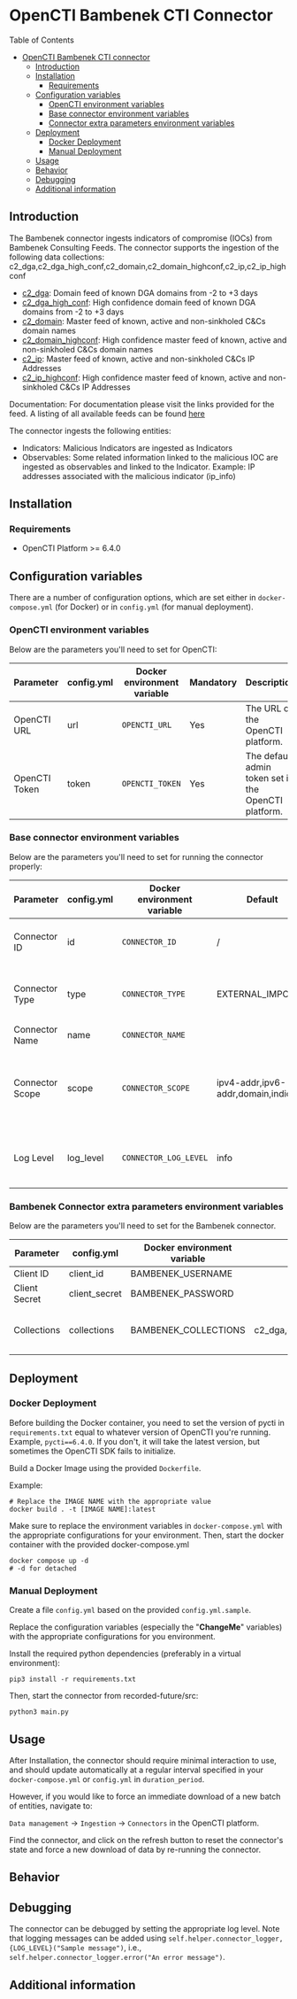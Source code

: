 # OpenCTI Bambenek CTI Connector

Table of Contents

- [OpenCTI Bambenek CTI connector](#opencti-bambenek-connector)
  - [Introduction](#introduction)
  - [Installation](#installation)
    - [Requirements](#requirements)
  - [Configuration variables](#configuration-variables)
    - [OpenCTI environment variables](#opencti-environment-variables)
    - [Base connector environment variables](#base-connector-environment-variables)
    - [Connector extra parameters environment variables](#connector-extra-parameters-environment-variables)
  - [Deployment](#deployment)
    - [Docker Deployment](#docker-deployment)
    - [Manual Deployment](#manual-deployment)
  - [Usage](#usage)
  - [Behavior](#behavior)
  - [Debugging](#debugging)
  - [Additional information](#additional-information)

## Introduction

The Bambenek connector ingests indicators of compromise (IOCs) from Bambenek Consulting Feeds.
The connector supports the ingestion of the following data collections: c2_dga,c2_dga_high_conf,c2_domain,c2_domain_highconf,c2_ip,c2_ip_highconf
- [c2_dga](https://osint.bambenekconsulting.com/manual/dga-feed.txt): Domain feed of known DGA domains from -2 to +3 days
- [c2_dga_high_conf](http://osint.bambenekconsulting.com/manual/dga-feed.txt): High confidence domain feed of known DGA domains from -2 to +3 days
- [c2_domain](http://osint.bambenekconsulting.com/manual/c2-dommasterlist.txt): Master feed of known, active and non-sinkholed C&Cs domain names
- [c2_domain_highconf](http://osint.bambenekconsulting.com/manual/c2-dommasterlist.txt): High confidence master feed of known, active and non-sinkholed C&Cs domain names
- [c2_ip](http://osint.bambenekconsulting.com/manual/c2-ipmasterlist.txt): Master feed of known, active and non-sinkholed C&Cs IP Addresses
- [c2_ip_highconf](http://osint.bambenekconsulting.com/manual/c2-ipmasterlist.txt): High confidence master feed of known, active and non-sinkholed C&Cs IP Addresses

Documentation: For documentation please visit the links provided for the feed. A listing of all available feeds can be found [here](https://faf.bambenekconsulting.com/feeds/) 

The connector ingests the following entities:
- Indicators: Malicious Indicators are ingested as Indicators
- Observables: Some related information linked to the malicious IOC are ingested as observables and linked to the Indicator. Example: IP addresses associated with the malicious indicator (ip_info)


## Installation

### Requirements

- OpenCTI Platform >= 6.4.0

## Configuration variables

There are a number of configuration options, which are set either in `docker-compose.yml` (for Docker) or
in `config.yml` (for manual deployment).

### OpenCTI environment variables

Below are the parameters you'll need to set for OpenCTI:

| Parameter     | config.yml | Docker environment variable | Mandatory | Description                                          |
|---------------|------------|-----------------------------|-----------|------------------------------------------------------|
| OpenCTI URL   | url        | `OPENCTI_URL`               | Yes       | The URL of the OpenCTI platform.                     |
| OpenCTI Token | token      | `OPENCTI_TOKEN`             | Yes       | The default admin token set in the OpenCTI platform. |

### Base connector environment variables

Below are the parameters you'll need to set for running the connector properly:

| Parameter       | config.yml | Docker environment variable | Default                                 | Mandatory | Description                                                                              |
|-----------------|------------|-----------------------------|-----------------------------------------|-----------|------------------------------------------------------------------------------------------|
| Connector ID    | id         | `CONNECTOR_ID`              | /                                       | Yes       | A unique `UUIDv4` identifier for this connector instance.                                |
| Connector Type  | type       | `CONNECTOR_TYPE`            | EXTERNAL_IMPORT                         | Yes       | Should always be set to `EXTERNAL_IMPORT` for this connector.                            |
| Connector Name  | name       | `CONNECTOR_NAME`            |                                         | Yes       | Name of the connector.                                                                   |
| Connector Scope | scope      | `CONNECTOR_SCOPE`           | ipv4-addr,ipv6-addr,domain,indicator    | Yes       | The scope or type of data the connector is importing, either a MIME type or Stix Object. |
| Log Level       | log_level  | `CONNECTOR_LOG_LEVEL`       | info                                    | Yes       | Determines the verbosity of the logs. Options are `debug`, `info`, `warn`, or `error`.   |

### Bambenek Connector extra parameters environment variables

Below are the parameters you'll need to set for the Bambenek connector.

| Parameter     | config.yml    | Docker environment variable    | Default                                                                   | Mandatory | Description                                                                                                                                                                                                           |
|---------------|---------------|--------------------------------|---------------------------------------------------------------------------|-----------|-----------------------------------------------------------------------------------------------------------------------------------------------------------------------------------------------------------------------|
| Client ID     | client_id     | BAMBENEK_USERNAME              |                                                                           | Yes       | Bambenek username                                                                                                                                                                                                     |
| Client Secret | client_secret | BAMBENEK_PASSWORD              |                                                                           | Yes       | Bambenek password                                                                                                                                                                                                     |
| Collections   | collections   | BAMBENEK_COLLECTIONS           | c2_dga,c2_dga_high_conf,c2_domain,c2_domain_highconf,c2_ip,c2_ip_highconf | Yes       | Bambenek data collections to fetch. Possibles values are: "2_dga,c2_dga_high_conf,c2_domain,c2_domain_highconf,c2_ip,c2_ip_highconf". Refer to the Bambenek documentation:  https://faf.bambenekconsulting.com/feeds/ |

## Deployment

### Docker Deployment

Before building the Docker container, you need to set the version of pycti in `requirements.txt` equal to whatever
version of OpenCTI you're running. Example, `pycti==6.4.0`. If you don't, it will take the latest version, but
sometimes the OpenCTI SDK fails to initialize.

Build a Docker Image using the provided `Dockerfile`.

Example:

```shell
# Replace the IMAGE NAME with the appropriate value
docker build . -t [IMAGE NAME]:latest
```

Make sure to replace the environment variables in `docker-compose.yml` with the appropriate configurations for your
environment. Then, start the docker container with the provided docker-compose.yml

```shell
docker compose up -d
# -d for detached
```

### Manual Deployment

Create a file `config.yml` based on the provided `config.yml.sample`.

Replace the configuration variables (especially the "**ChangeMe**" variables) with the appropriate configurations for
you environment.

Install the required python dependencies (preferably in a virtual environment):

```shell
pip3 install -r requirements.txt
```

Then, start the connector from recorded-future/src:

```shell
python3 main.py
```

## Usage

After Installation, the connector should require minimal interaction to use, and should update automatically at a regular interval specified in your `docker-compose.yml` or `config.yml` in `duration_period`.

However, if you would like to force an immediate download of a new batch of entities, navigate to:

`Data management` -> `Ingestion` -> `Connectors` in the OpenCTI platform.

Find the connector, and click on the refresh button to reset the connector's state and force a new
download of data by re-running the connector.

## Behavior

<!--
Describe how the connector functions:
* What data is ingested, updated, or modified
* Important considerations for users when utilizing this connector
* Additional relevant details
-->


## Debugging

The connector can be debugged by setting the appropriate log level.
Note that logging messages can be added using `self.helper.connector_logger,{LOG_LEVEL}("Sample message")`, i.e., `self.helper.connector_logger.error("An error message")`.

<!-- Any additional information to help future users debug and report detailed issues concerning this connector -->

## Additional information

<!--
Any additional information about this connector
* What information is ingested/updated/changed
* What should the user take into account when using this connector
* ...
-->
